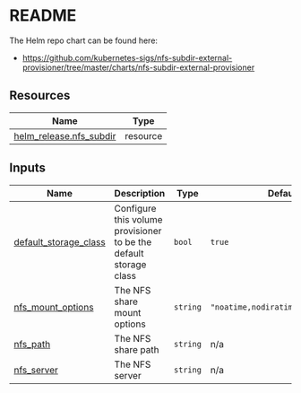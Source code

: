 # README
The Helm repo chart can be found here:
- <https://github.com/kubernetes-sigs/nfs-subdir-external-provisioner/tree/master/charts/nfs-subdir-external-provisioner>

<!-- BEGIN_TF_DOCS -->


## Resources

| Name | Type |
|------|------|
| [helm_release.nfs_subdir](https://registry.terraform.io/providers/hashicorp/helm/latest/docs/resources/release) | resource |

## Inputs

| Name | Description | Type | Default | Required |
|------|-------------|------|---------|:--------:|
| <a name="input_default_storage_class"></a> [default\_storage\_class](#input\_default\_storage\_class) | Configure this volume provisioner to be the default storage class | `bool` | `true` | no |
| <a name="input_nfs_mount_options"></a> [nfs\_mount\_options](#input\_nfs\_mount\_options) | The NFS share mount options | `string` | `"noatime,nodiratime,nconnect=16"` | no |
| <a name="input_nfs_path"></a> [nfs\_path](#input\_nfs\_path) | The NFS share path | `string` | n/a | yes |
| <a name="input_nfs_server"></a> [nfs\_server](#input\_nfs\_server) | The NFS server | `string` | n/a | yes |
<!-- END_TF_DOCS -->
